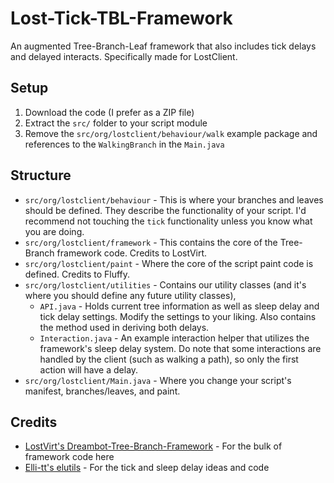 # Lost-Tick-TBL-Framework

An augmented Tree-Branch-Leaf framework that also includes tick delays and delayed interacts. Specifically made for LostClient.

## Setup

1. Download the code (I prefer as a ZIP file)
2. Extract the `src/` folder to your script module
3. Remove the `src/org/lostclient/behaviour/walk` example package and references to the `WalkingBranch` in the `Main.java`

## Structure

- `src/org/lostclient/behaviour` - This is where your branches and leaves should be defined. They describe the functionality of your script. I'd recommend not touching the `tick` functionality unless you know what you are doing.
- `src/org/lostclient/framework` - This contains the core of the Tree-Branch framework code. Credits to LostVirt.
- `src/org/lostclient/paint` - Where the core of the script paint code is defined. Credits to Fluffy.
- `src/org/lostclient/utilities` - Contains our utility classes (and it's where you should define any future utility classes),
  - `API.java` - Holds current tree information as well as sleep delay and tick delay settings. Modify the settings to your liking. Also contains the method used in deriving both delays.
  - `Interaction.java` - An example interaction helper that utilizes the framework's sleep delay system. Do note that some interactions are handled by the client (such as walking a path), so only the first action will have a delay.
- `src/org/lostclient/Main.java` - Where you change your script's manifest, branches/leaves, and paint.

## Credits

- [LostVirt's Dreambot-Tree-Branch-Framework](https://github.com/LostVirt/Dreambot-Tree-Branch-Framework) - For the bulk of framework code here
- [Elli-tt's elutils](https://github.com/Elli-tt/el-plugins-source) - For the tick and sleep delay ideas and code

